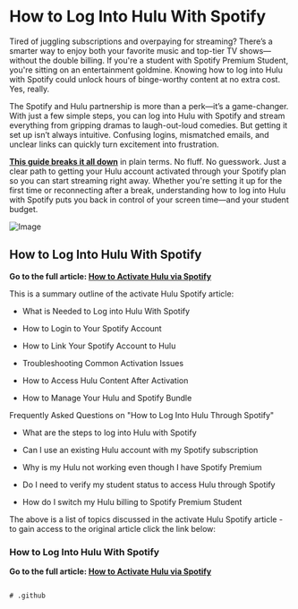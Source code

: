 # How to Log Into Hulu With Spotify

Tired of juggling subscriptions and overpaying for streaming? There’s a smarter way to enjoy both your favorite music and top-tier TV shows—without the double billing. If you're a student with Spotify Premium Student, you're sitting on an entertainment goldmine. Knowing how to log into Hulu with Spotify could unlock hours of binge-worthy content at no extra cost. Yes, really.

The Spotify and Hulu partnership is more than a perk—it’s a game-changer. With just a few simple steps, you can log into Hulu with Spotify and stream everything from gripping dramas to laugh-out-loud comedies. But getting it set up isn’t always intuitive. Confusing logins, mismatched emails, and unclear links can quickly turn excitement into frustration.

[**This guide breaks it all down**](https://wearethenationnews.com/how-to-visit-www-hulu-com-activate-to-activate-device/) in plain terms. No fluff. No guesswork. Just a clear path to getting your Hulu account activated through your Spotify plan so you can start streaming right away. Whether you're setting it up for the first time or reconnecting after a break, understanding how to log into Hulu with Spotify puts you back in control of your screen time—and your student budget.

![Image](https://github.com/user-attachments/assets/d229534a-7e14-449c-943f-ce2eb9f79f6f)

## How to Log Into Hulu With Spotify

**Go to the full article: [How to Activate Hulu via Spotify](https://wearethenationnews.com/how-to-visit-www-hulu-com-activate-to-activate-device/)**

This is a summary outline of the activate Hulu Spotify article: 

- What is Needed to Log into Hulu With Spotify

- How to Login to Your Spotify Account

- How to Link Your Spotify Account to Hulu

- Troubleshooting Common Activation Issues

- How to Access Hulu Content After Activation

- How to Manage Your Hulu and Spotify Bundle

Frequently Asked Questions on "How to Log Into Hulu Through Spotify"

- What are the steps to log into Hulu with Spotify

- Can I use an existing Hulu account with my Spotify subscription

- Why is my Hulu not working even though I have Spotify Premium

- Do I need to verify my student status to access Hulu through Spotify

- How do I switch my Hulu billing to Spotify Premium Student

The above is a list of topics discussed in the activate Hulu Spotify article - to gain access to the original article click the link below:

### How to Log Into Hulu With Spotify

**Go to the full article: [How to Activate Hulu via Spotify](https://wearethenationnews.com/how-to-visit-www-hulu-com-activate-to-activate-device/)**
```

# .github
